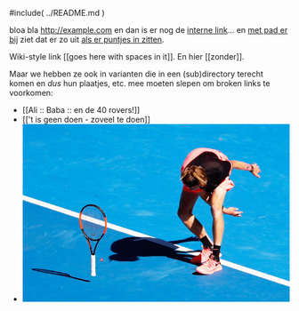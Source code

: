 
#include( ../README.md )

bloa bla http://example.com en dan is er nog de [interne link](interne-link)... en [met pad er bij](pad1/pad2/interne-link) ziet dat er zo uit [als er puntjes in zitten](./pad1/interne-link).

Wiki-style link [[goes here with spaces in it]]. En hier [[zonder]].

Maar we hebben ze ook in varianten die in een (sub)directory terecht komen en *dus* hun plaatjes, etc. mee moeten slepen om broken links te voorkomen: 
- [[Ali :: Baba :: en de 40 rovers!]] 
- [['t is geen doen - zoveel te doen]]
- ![en dan een plaat...](assets/19rublev.jpg)



